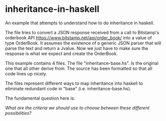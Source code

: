 inheritance-in-haskell
======================

An example that attempts to understand how to do inheritance in haskell.

The file tries to convert a JSON response received from a call to Bitstamp's orderbook API
https://www.bitstamp.net/api/order_book/
into a value of type OrderBook. It assumes the existence of a generic JSON parser that will parse the text and return a Jvalue. Now we just have to make sure the response is what we expect and create the OrderBook. 

This example contains 4 files. The file "inheritance-base.hs". Is the original one that all other derive from.
The source has been formatted so that all code lines up nicely.

The files represent different ways to map inheritance into haskell to eliminate redundant code in "base" (i.e. inheritance-base.hs).

The fundamental question here is:

*What are the criteria we should use to choose between these different possibilities?*
